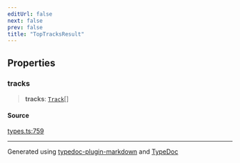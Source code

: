 ```yaml
---
editUrl: false
next: false
prev: false
title: "TopTracksResult"
---
```


## Properties

### tracks

> **tracks**: [`Track`](/api/interfaces/track/)[]

#### Source

[types.ts:759](https://github.com/fostertheweb/spotify-web-sdk/blob/b2835c1/src/types.ts#L759)

***

Generated using [typedoc-plugin-markdown](https://www.npmjs.com/package/typedoc-plugin-markdown) and [TypeDoc](https://typedoc.org/)
